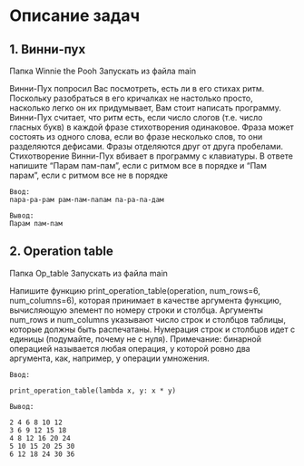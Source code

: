 # Описание задач

## 1. Винни-пух
Папка Winnie the Pooh
Запускать из файла main

Винни-Пух попросил Вас посмотреть, есть ли в его стихах ритм. Поскольку разобраться в его кричалках не настолько просто, насколько легко он их придумывает, Вам стоит написать программу. Винни-Пух считает, что ритм есть, если число слогов (т.е. число гласных букв) в каждой фразе стихотворения одинаковое. Фраза может состоять из одного слова, если во фразе несколько слов, то они разделяются дефисами. Фразы отделяются друг
от друга пробелами. Стихотворение Винни-Пух вбивает в программу с клавиатуры. В ответе
напишите “Парам пам-пам”, если с ритмом все в порядке и “Пам парам”, если с ритмом все не
в порядке

    Ввод: 
    пара-ра-рам рам-пам-папам па-ра-па-дам

    Вывод:
    Парам пам-пам


## 2. Operation table 
Папка Op_table
Запускать из файла main

Напишите функцию print_operation_table(operation, num_rows=6, num_columns=6),
которая принимает в качестве аргумента функцию, вычисляющую элемент по номеру строки и
столбца. Аргументы num_rows и num_columns указывают число строк и столбцов таблицы,
которые должны быть распечатаны. Нумерация строк и столбцов идет с единицы (подумайте,
почему не с нуля). Примечание: бинарной операцией называется любая операция, у которой
ровно два аргумента, как, например, у операции умножения.

    Ввод:

    print_operation_table(lambda x, y: x * y) 

    Вывод:

    2 4 6 8 10 12
    3 6 9 12 15 18
    4 8 12 16 20 24
    5 10 15 20 25 30
    6 12 18 24 30 36 